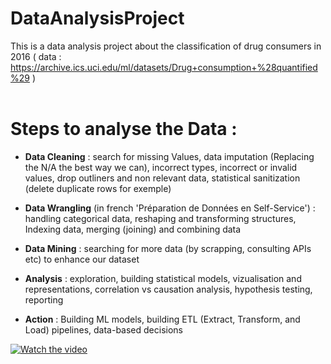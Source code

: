 

# DataAnalysisProject
This is a data analysis project about the classification of drug consumers in 2016 ( data : https://archive.ics.uci.edu/ml/datasets/Drug+consumption+%28quantified%29 )
<br /><br />
# Steps to analyse the Data :

- __Data Cleaning__ : search for missing Values, data imputation (Replacing the N/A the best way we can), incorrect types, incorrect or invalid values, drop outliners and non relevant data, statistical sanitization (delete duplicate rows for exemple)

- __Data Wrangling__ (in french 'Préparation de Données en Self-Service') : handling categorical data, reshaping and transforming structures, Indexing data, merging (joining) and combining data

- __Data Mining__ : searching for more data (by scrapping, consulting APIs etc) to enhance our dataset

- __Analysis__ : exploration, building statistical models, vizualisation and representations, correlation vs causation analysis, hypothesis testing, reporting

- __Action__ : Building ML models, building ETL (Extract, Transform, and Load) pipelines, data-based decisions

[![Watch the video](https://i.imgur.com/vKb2F1B.png)](https://youtu.be/ZHMVqjgc3bY)
